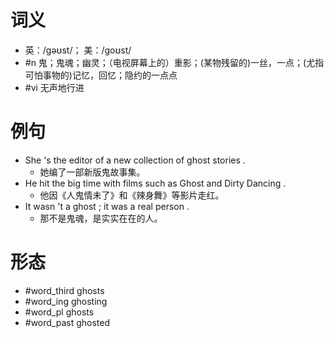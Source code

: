 # 词义
- 英：/ɡəʊst/； 美：/ɡoʊst/
- #n 鬼；鬼魂；幽灵；（电视屏幕上的）重影；(某物残留的)一丝，一点；(尤指可怕事物的)记忆，回忆；隐约的一点点
- #vi 无声地行进
# 例句
- She 's the editor of a new collection of ghost stories .
	- 她编了一部新版鬼故事集。
- He hit the big time with films such as Ghost and Dirty Dancing .
	- 他因《人鬼情未了》和《辣身舞》等影片走红。
- It wasn 't a ghost ; it was a real person .
	- 那不是鬼魂，是实实在在的人。
# 形态
- #word_third ghosts
- #word_ing ghosting
- #word_pl ghosts
- #word_past ghosted
